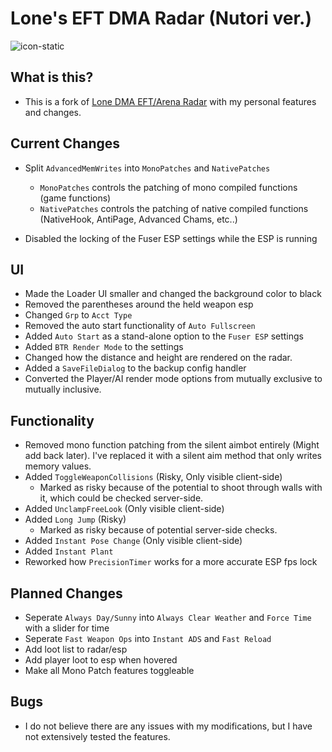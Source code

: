 # Lone's EFT DMA Radar (Nutori ver.)

![icon-static](https://github.com/user-attachments/assets/d3bc58ad-a987-4c94-bfe2-dd2236769f19)

## What is this?
- This is a fork of [Lone DMA EFT/Arena Radar](https://github.com/Lone83427/lone-eft-dma-radar) with my personal features and changes.

## Current Changes
- Split `AdvancedMemWrites` into `MonoPatches` and `NativePatches`
   - `MonoPatches` controls the patching of mono compiled functions (game functions)
   - `NativePatches` controls the patching of native compiled functions (NativeHook, AntiPage, Advanced Chams, etc..)

- Disabled the locking of the Fuser ESP settings while the ESP is running

## UI
   - Made the Loader UI smaller and changed the background color to black
   - Removed the parentheses around the held weapon esp
   - Changed `Grp` to `Acct Type`
   - Removed the auto start functionality of `Auto Fullscreen`
   - Added `Auto Start` as a stand-alone option to the `Fuser ESP` settings
   - Added `BTR Render Mode` to the settings
   - Changed how the distance and height are rendered on the radar.
   - Added a `SaveFileDialog` to the backup config handler
   - Converted the Player/AI render mode options from mutually exclusive to mutually inclusive.

## Functionality
   - Removed mono function patching from the silent aimbot entirely (Might add back later). I've replaced it with a silent aim method that only writes memory values.
   - Added `ToggleWeaponCollisions` (Risky, Only visible client-side)
      - Marked as risky because of the potential to shoot through walls with it, which could be checked server-side.
   - Added `UnclampFreeLook` (Only visible client-side)
   - Added `Long Jump` (Risky)
      - Marked as risky because of potential server-side checks.
   - Added `Instant Pose Change` (Only visible client-side)
   - Added `Instant Plant`
   - Reworked how `PrecisionTimer` works for a more accurate ESP fps lock

## Planned Changes
   - Seperate `Always Day/Sunny` into `Always Clear Weather` and `Force Time` with a slider for time
   - Seperate `Fast Weapon Ops` into `Instant ADS` and `Fast Reload`
   - Add loot list to radar/esp
   - Add player loot to esp when hovered
   - Make all Mono Patch features toggleable

## Bugs
   - I do not believe there are any issues with my modifications, but I have not extensively tested the features.
